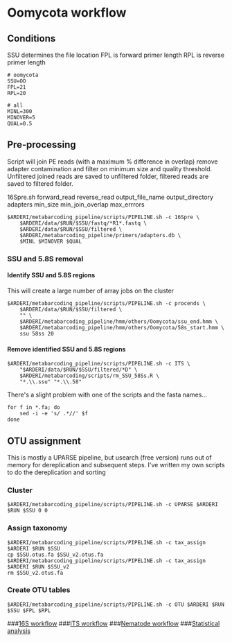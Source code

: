 # Oomycota workflow

## Conditions
SSU determines the file location
FPL is forward primer length
RPL is reverse primer length

```shell
# oomycota
SSU=OO 
FPL=21
RPL=20

# all
MINL=300
MINOVER=5
QUAL=0.5
```

## Pre-processing
Script will join PE reads (with a maximum % difference in overlap) remove adapter contamination and filter on minimum size and quality threshold.
Unfiltered joined reads are saved to unfiltered folder, filtered reads are saved to filtered folder.

16Spre.sh forward_read reverse_read output_file_name output_directory adapters min_size min_join_overlap max_errrors 

```shell
$ARDERI/metabarcoding_pipeline/scripts/PIPELINE.sh -c 16Spre \
	$ARDERI/data/$RUN/$SSU/fastq/*R1*.fastq \
	$ARDERI/data/$RUN/$SSU/filtered \
	$ARDERI/metabarcoding_pipeline/primers/adapters.db \
	$MINL $MINOVER $QUAL
```
### SSU and 5.8S removal 

#### Identify SSU and 5.8S regions

This will create a large number of array jobs on the cluster

```shell
$ARDERI/metabarcoding_pipeline/scripts/PIPELINE.sh -c procends \
	$ARDERI/data/$RUN/$SSU/filtered \
	"" \
	$ARDERI/metabarcoding_pipeline/hmm/others/Oomycota/ssu_end.hmm \
	$ARDERI/metabarcoding_pipeline/hmm/others/Oomycota/58s_start.hmm \
	ssu 58ss 20
```

#### Remove identified SSU and 5.8S regions

```shell
$ARDERI/metabarcoding_pipeline/scripts/PIPELINE.sh -c ITS \
	"$ARDERI/data/$RUN/$SSU/filtered/*D" \
	$ARDERI/metabarcoding/scripts/rm_SSU_58Ss.R \
	"*.\\.ssu" "*.\\.58"
```

There's a slight problem with one of the scripts and the fasta names...
```shell
for f in *.fa; do
	sed -i -e 's/ .*//' $f
done
```

## OTU assignment 
This is mostly a UPARSE pipeline, but usearch (free version) runs out of memory for dereplication and subsequent steps. I've written my own scripts to do the dereplication and sorting 

### Cluster 
```shell
$ARDERI/metabarcoding_pipeline/scripts/PIPELINE.sh -c UPARSE $ARDERI $RUN $SSU 0 0
```
### Assign taxonomy
```shell
$ARDERI/metabarcoding_pipeline/scripts/PIPELINE.sh -c tax_assign $ARDERI $RUN $SSU 
cp $SSU.otus.fa $SSU_v2.otus.fa
$ARDERI/metabarcoding_pipeline/scripts/PIPELINE.sh -c tax_assign $ARDERI $RUN $SSU_v2
rm $SSU_v2.otus.fa
```

### Create OTU tables
```shell
$ARDERI/metabarcoding_pipeline/scripts/PIPELINE.sh -c OTU $ARDERI $RUN $SSU $FPL $RPL
```

###[16S workflow](../master/16S%20%20workflow.md)
###[ITS workflow](../master//ITS%20workflow.md)
###[Nematode workflow](../master/Nematoda%20workflow.md)
###[Statistical analysis](../master/statistical%20analysis.md)



